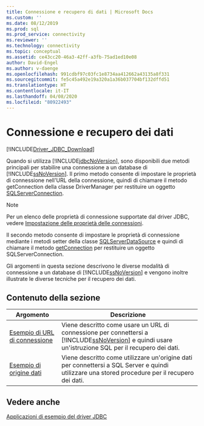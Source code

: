 ```yaml
---
title: Connessione e recupero di dati | Microsoft Docs
ms.custom: ''
ms.date: 08/12/2019
ms.prod: sql
ms.prod_service: connectivity
ms.reviewer: ''
ms.technology: connectivity
ms.topic: conceptual
ms.assetid: ce43cc20-46a3-42ff-a3fb-75ad1ed10e08
author: David-Engel
ms.author: v-daenge
ms.openlocfilehash: 991cdbf97c03fc1e8734aa412662a43135a8f331
ms.sourcegitcommit: fe5c45a492e19a320a1a36b037704bf132dffd51
ms.translationtype: HT
ms.contentlocale: it-IT
ms.lasthandoff: 04/08/2020
ms.locfileid: "80922493"
---
```

# <a name="connecting-and-retrieving-data"></a>Connessione e recupero dei dati

[!INCLUDE[Driver_JDBC_Download](../../includes/driver_jdbc_download.md)]

Quando si utilizza [!INCLUDE[jdbcNoVersion](../../includes/jdbcnoversion_md.md)], sono disponibili due metodi principali per stabilire una connessione a un database di [!INCLUDE[ssNoVersion](../../includes/ssnoversion-md.md)]. Il primo metodo consente di impostare le proprietà di connessione nell'URL della connessione, quindi di chiamare il metodo getConnection della classe DriverManager per restituire un oggetto [SQLServerConnection](../../connect/jdbc/reference/sqlserverconnection-class.md).  
  
> [!NOTE]  
> Per un elenco delle proprietà di connessione supportate dal driver JDBC, vedere [Impostazione delle proprietà delle connessioni](../../connect/jdbc/setting-the-connection-properties.md).  
  
Il secondo metodo consente di impostare le proprietà di connessione mediante i metodi setter della classe [SQLServerDataSource](../../connect/jdbc/reference/sqlserverdatasource-class.md) e quindi di chiamare il metodo [getConnection](../../connect/jdbc/reference/getconnection-method-sqlserverdatasource.md) per restituire un oggetto SQLServerConnection.  
  
Gli argomenti in questa sezione descrivono le diverse modalità di connessione a un database di [!INCLUDE[ssNoVersion](../../includes/ssnoversion-md.md)] e vengono inoltre illustrate le diverse tecniche per il recupero dei dati.  
  
## <a name="in-this-section"></a>Contenuto della sezione  
  
| Argomento                                                                | Descrizione                                                                                                                                                   |
| -------------------------------------------------------------------- | ------------------------------------------------------------------------------------------------------------------------------------------------------------- |
| [Esempio di URL di connessione](../../connect/jdbc/connection-url-sample.md) | Viene descritto come usare un URL di connessione per connettersi a [!INCLUDE[ssNoVersion](../../includes/ssnoversion-md.md)] e quindi usare un'istruzione SQL per il recupero dei dati. |
| [Esempio di origine dati](../../connect/jdbc/data-source-sample.md)       | Viene descritto come utilizzare un'origine dati per connettersi a SQL Server e quindi utilizzare una stored procedure per il recupero dei dati.                                                 |
  
## <a name="see-also"></a>Vedere anche

[Applicazioni di esempio del driver JDBC](../../connect/jdbc/sample-jdbc-driver-applications.md)  
  
